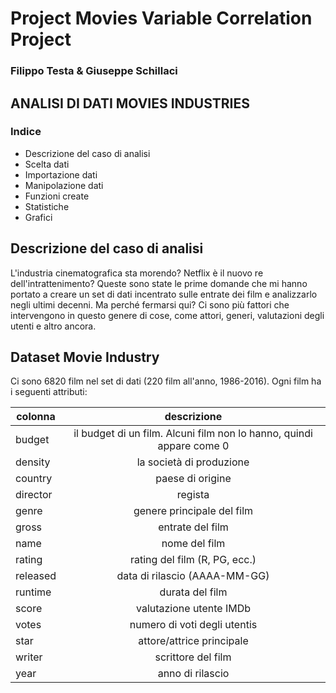 # Project Movies Variable Correlation Project
### Filippo Testa & Giuseppe Schillaci

## ANALISI DI DATI MOVIES INDUSTRIES 

### Indice
- Descrizione del caso di analisi
- Scelta dati
- Importazione dati
- Manipolazione dati
- Funzioni create
- Statistiche
- Grafici


## Descrizione del caso di analisi
L'industria cinematografica sta morendo? Netflix è il nuovo re dell'intrattenimento? Queste sono state le prime domande che mi hanno portato a creare un set di dati incentrato sulle entrate dei film e analizzarlo negli ultimi decenni. Ma perché fermarsi qui? Ci sono più fattori che intervengono in questo
genere di cose, come attori, generi, valutazioni degli utenti e altro ancora.

## Dataset Movie Industry 
Ci sono 6820 film nel set di dati (220 film all'anno, 1986-2016). Ogni film ha i seguenti attributi:


| colonna        | descrizione        |
| ------------- |:-------------:|
| budget |il budget di un film. Alcuni film non lo hanno, quindi appare come 0 |
| density | la società di produzione|
| country | paese di origine|
| director | regista|
| genre | genere principale del film|
| gross | entrate del film|
| name | nome del film|
| rating | rating del film (R, PG, ecc.)|
|released| data di rilascio (AAAA-MM-GG)|
|runtime| durata del film|
|score| valutazione utente IMDb|
|votes| numero di voti degli utentis|
|star| attore/attrice principale|
|writer| scrittore del film|
|year| anno di rilascio|
